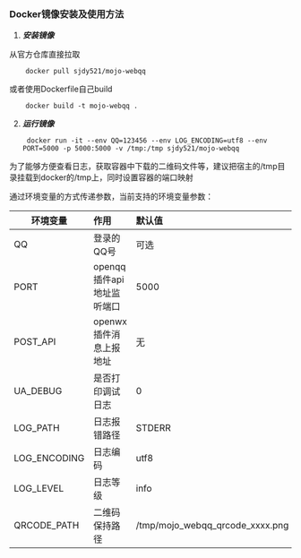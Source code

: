 ### Docker镜像安装及使用方法

1. ***安装镜像***

  从官方仓库直接拉取

        docker pull sjdy521/mojo-webqq
        
  或者使用Dockerfile自己build
  
        docker build -t mojo-webqq .

2. ***运行镜像***

        docker run -it --env QQ=123456 --env LOG_ENCODING=utf8 --env PORT=5000 -p 5000:5000 -v /tmp:/tmp sjdy521/mojo-webqq 

  为了能够方便查看日志，获取容器中下载的二维码文件等，建议把宿主的/tmp目录挂载到docker的/tmp上，同时设置容器的端口映射

  通过环境变量的方式传递参数，当前支持的环境变量参数：
  
  | 环境变量     | 作用          | 默认值 |
  | ------------ |:-------------------------| :-------------------------------|
  | QQ           | 登录的QQ号               | 可选                            |
  | PORT         | openqq插件api地址监听端口| 5000                            |
  | POST_API     | openwx插件消息上报地址   | 无                              |
  | UA_DEBUG     | 是否打印调试日志         | 0                               |
  | LOG_PATH     | 日志报错路径             | STDERR                          |
  | LOG_ENCODING | 日志编码                 | utf8                            |
  | LOG_LEVEL    | 日志等级                 | info                            |
  | QRCODE_PATH  | 二维码保持路径           | /tmp/mojo_webqq_qrcode_xxxx.png |
